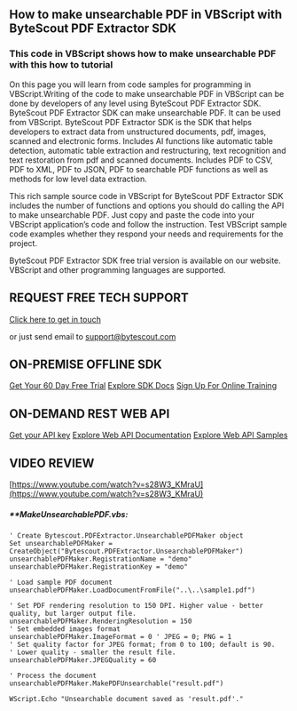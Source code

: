 ## How to make unsearchable PDF in VBScript with ByteScout PDF Extractor SDK

### This code in VBScript shows how to make unsearchable PDF with this how to tutorial

On this page you will learn from code samples for programming in VBScript.Writing of the code to make unsearchable PDF in VBScript can be done by developers of any level using ByteScout PDF Extractor SDK. ByteScout PDF Extractor SDK can make unsearchable PDF. It can be used from VBScript. ByteScout PDF Extractor SDK is the SDK that helps developers to extract data from unstructured documents, pdf, images, scanned and electronic forms. Includes AI functions like automatic table detection, automatic table extraction and restructuring, text recognition and text restoration from pdf and scanned documents. Includes PDF to CSV, PDF to XML, PDF to JSON, PDF to searchable PDF functions as well as methods for low level data extraction.

This rich sample source code in VBScript for ByteScout PDF Extractor SDK includes the number of functions and options you should do calling the API to make unsearchable PDF. Just copy and paste the code into your VBScript application’s code and follow the instruction. Test VBScript sample code examples whether they respond your needs and requirements for the project.

ByteScout PDF Extractor SDK free trial version is available on our website. VBScript and other programming languages are supported.

## REQUEST FREE TECH SUPPORT

[Click here to get in touch](https://bytescout.zendesk.com/hc/en-us/requests/new?subject=ByteScout%20PDF%20Extractor%20SDK%20Question)

or just send email to [support@bytescout.com](mailto:support@bytescout.com?subject=ByteScout%20PDF%20Extractor%20SDK%20Question) 

## ON-PREMISE OFFLINE SDK 

[Get Your 60 Day Free Trial](https://bytescout.com/download/web-installer?utm_source=github-readme)
[Explore SDK Docs](https://bytescout.com/documentation/index.html?utm_source=github-readme)
[Sign Up For Online Training](https://academy.bytescout.com/)


## ON-DEMAND REST WEB API

[Get your API key](https://pdf.co/documentation/api?utm_source=github-readme)
[Explore Web API Documentation](https://pdf.co/documentation/api?utm_source=github-readme)
[Explore Web API Samples](https://github.com/bytescout/ByteScout-SDK-SourceCode/tree/master/PDF.co%20Web%20API)

## VIDEO REVIEW

[https://www.youtube.com/watch?v=s28W3_KMraU](https://www.youtube.com/watch?v=s28W3_KMraU)




<!-- code block begin -->

##### ****MakeUnsearchablePDF.vbs:**
    
```
' Create Bytescout.PDFExtractor.UnsearchablePDFMaker object
Set unsearchablePDFMaker = CreateObject("Bytescout.PDFExtractor.UnsearchablePDFMaker")
unsearchablePDFMaker.RegistrationName = "demo"
unsearchablePDFMaker.RegistrationKey = "demo"

' Load sample PDF document
unsearchablePDFMaker.LoadDocumentFromFile("..\..\sample1.pdf")

' Set PDF rendering resolution to 150 DPI. Higher value - better quality, but larger output file.
unsearchablePDFMaker.RenderingResolution = 150
' Set embedded images format
unsearchablePDFMaker.ImageFormat = 0 ' JPEG = 0; PNG = 1
' Set quality factor for JPEG format; from 0 to 100; default is 90.
' Lower quality - smaller the result file.
unsearchablePDFMaker.JPEGQuality = 60

' Process the document
unsearchablePDFMaker.MakePDFUnsearchable("result.pdf")

WScript.Echo "Unsearchable document saved as 'result.pdf'."
```

<!-- code block end -->